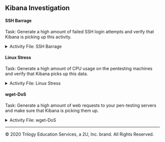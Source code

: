 ## Kibana Investigation

#### SSH Barrage

Task: Generate a high amount of failed SSH login attempts and verify that Kibana is picking up this activity.

<details>
<summary> Activity File: SSH Barrage </summary>

---

We can easily do this by trying to SSH to a web machine from our jump box directly without using the Ansible container. 

1. Start by logging into your jump-box. 

2.  Run the failed SSH command in a loop to generate failed login log entries.

        - while :; do ssh ansible@10.0.0.5; done
    
    ![sshjustoneserver](https://user-images.githubusercontent.com/77551247/123014694-c80f5280-d394-11eb-866c-6ba1a6179fde.PNG)


3. Search through the logs in Kibana to locate your generated failed login attempts.

   ![Log Stream Live - SSH Fail](https://user-images.githubusercontent.com/77551247/123014105-829e5580-d393-11eb-808d-78121c9ec405.PNG)

        
**Bonus**: Create a nested loop that generates SSH login attempts across all three of your VM's:
        
        - while :; do ssh -T ansible@10.0.0.5 | ssh -T ansible@10.0.0.6 | ssh -T ansible@10.0.0.10; done
         
![SSHfailloginloop](https://user-images.githubusercontent.com/77551247/123013886-0dcb1b80-d393-11eb-84e2-e2fe3df17065.png)


          


</details>

#### Linux Stress

Task: Generate a high amount of CPU usage on the pentesting machines and verify that Kibana picks up this data.

<details>

<summary> Activity File: Linux Stress </summary>

---

#### Notes

1. From your jump box, start up your Ansible container and attach to it.

2. SSH from your Ansible container to one of your WebVM's.

3. Run `sudo apt install stress` to install the stress program.

4. Run `sudo stress --cpu 1` and allow `stress` to run for a few minutes. 
![web1stress](https://user-images.githubusercontent.com/77551247/123016094-de6add80-d397-11eb-971b-115104d81860.PNG)

5. View the Metrics page for that VM in Kibana.  What indicates that CPU usage increased?
        
  - Here are our results for Webserver1:
    ![stressnapshotwebserver1](https://user-images.githubusercontent.com/77551247/123018380-723ea880-d39c-11eb-8473-4f3897a8be7f.PNG)
    
    As we can see by running `sudo stress --cpu 1` there is significant stress placed on the overall CPU usage, reaching its maximum. We can also observe a notable spike in the Load for the webserver as well. 


6. Run the `stress` program on all three of your VMs and take screenshots of the data generated on the Metrics page of Kibana.
  - Running the same test on our other web servers, we see the same results replicated regarding the CPU usage and the Load. There remain no discernible increases pertaining to the Memory Usage or Network Traffic
  
  - Here are our results for Webserver2:
    ![stresssnapshotwebserver2](https://user-images.githubusercontent.com/77551247/123019595-cb0f4080-d39e-11eb-86c0-13019ddda7f2.PNG)

  - Here are our results for Webserver3:
    ![stresssnapshotwebserver3](https://user-images.githubusercontent.com/77551247/123019785-28a38d00-d39f-11eb-8fa3-940c188e1827.PNG)

        
</details>


#### wget-DoS


Task: Generate a high amount of web requests to your pen-testing servers and make sure that Kibana is picking them up.

<details>

<summary> Activity File: wget-DoS </summary>

---

The Metrics section for a single VM will show Load and Network Traffic data. 

We can generate abnormal data to view by creating a DoS web attack. The command-line program `wget` can do this easily.

`wget` will download a file from any web server. Use man pages for more info on `wget`.

1. Log into your jump box.

2. Run `wget ip.of.web.vm`.
   ![wgetserver1](https://user-images.githubusercontent.com/77551247/123020038-a798c580-d39f-11eb-8c06-a99126790849.PNG)


3. Run `ls` to view the file you downloaded from your web VM to your jump box. 

   ![jumpboxls](https://user-images.githubusercontent.com/77551247/123020147-d0b95600-d39f-11eb-9a73-187508c138a9.PNG)


4. Run the `wget` command in a loop to generate many web requests.

        while :; do wget 10.0.0.5; done

5. Open the Metrics page for the web machine you attacked and answer which of the VM metrics were affected the most from this traffic:
        
 - By running the wget loop at this web server, we see a mild increase in the CPU Usage and the Load but a signficantly larger increase in the Network Traffic
        
   ![wgetsnapshotwebserver1](https://user-images.githubusercontent.com/77551247/123021029-538ee080-d3a1-11eb-9312-a49eeaa504a2.PNG)


        
**Bonus**: Notice that your `wget` loop creates a lot of duplicate files on your jump box.

        rm index.*

Find a way to run the `wget` command without generating these extra files.
                
        while :; do wget 10.0.0.5 --delete-after; done

**Bonus**: Write a nested loop that sends your `wget` command to all three of your web VMs over and over.
       
        while :; do wget 10.0.0.5 10.0.0.6 10.0.0.10 --delete-after; done
</details>


---

© 2020 Trilogy Education Services, a 2U, Inc. brand. All Rights Reserved.  

